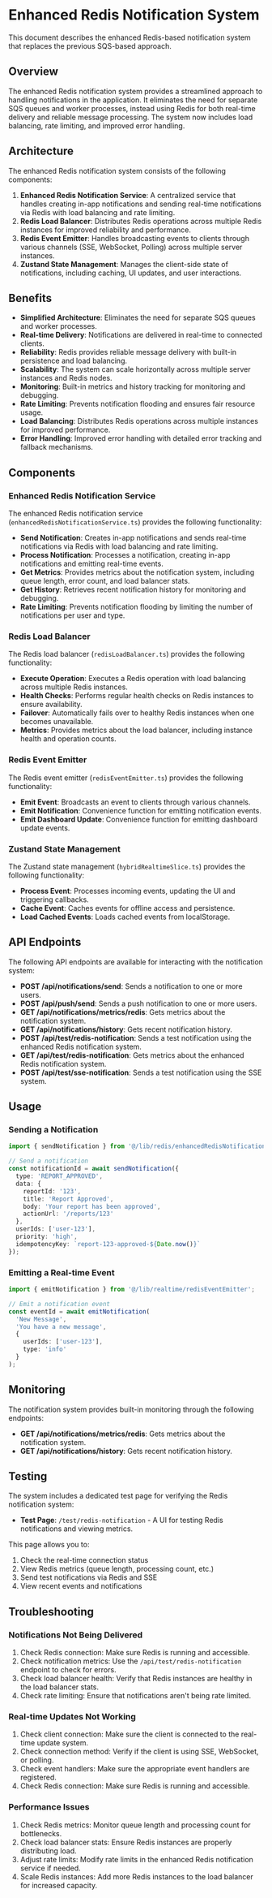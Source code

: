 # Enhanced Redis Notification System

This document describes the enhanced Redis-based notification system that replaces the previous SQS-based approach.

## Overview

The enhanced Redis notification system provides a streamlined approach to handling notifications in the application. It eliminates the need for separate SQS queues and worker processes, instead using Redis for both real-time delivery and reliable message processing. The system now includes load balancing, rate limiting, and improved error handling.

## Architecture

The enhanced Redis notification system consists of the following components:

1. **Enhanced Redis Notification Service**: A centralized service that handles creating in-app notifications and sending real-time notifications via Redis with load balancing and rate limiting.
2. **Redis Load Balancer**: Distributes Redis operations across multiple Redis instances for improved reliability and performance.
3. **Redis Event Emitter**: Handles broadcasting events to clients through various channels (SSE, WebSocket, Polling) across multiple server instances.
4. **Zustand State Management**: Manages the client-side state of notifications, including caching, UI updates, and user interactions.

## Benefits

- **Simplified Architecture**: Eliminates the need for separate SQS queues and worker processes.
- **Real-time Delivery**: Notifications are delivered in real-time to connected clients.
- **Reliability**: Redis provides reliable message delivery with built-in persistence and load balancing.
- **Scalability**: The system can scale horizontally across multiple server instances and Redis nodes.
- **Monitoring**: Built-in metrics and history tracking for monitoring and debugging.
- **Rate Limiting**: Prevents notification flooding and ensures fair resource usage.
- **Load Balancing**: Distributes Redis operations across multiple instances for improved performance.
- **Error Handling**: Improved error handling with detailed error tracking and fallback mechanisms.

## Components

### Enhanced Redis Notification Service

The enhanced Redis notification service (`enhancedRedisNotificationService.ts`) provides the following functionality:

- **Send Notification**: Creates in-app notifications and sends real-time notifications via Redis with load balancing and rate limiting.
- **Process Notification**: Processes a notification, creating in-app notifications and emitting real-time events.
- **Get Metrics**: Provides metrics about the notification system, including queue length, error count, and load balancer stats.
- **Get History**: Retrieves recent notification history for monitoring and debugging.
- **Rate Limiting**: Prevents notification flooding by limiting the number of notifications per user and type.

### Redis Load Balancer

The Redis load balancer (`redisLoadBalancer.ts`) provides the following functionality:

- **Execute Operation**: Executes a Redis operation with load balancing across multiple Redis instances.
- **Health Checks**: Performs regular health checks on Redis instances to ensure availability.
- **Failover**: Automatically fails over to healthy Redis instances when one becomes unavailable.
- **Metrics**: Provides metrics about the load balancer, including instance health and operation counts.

### Redis Event Emitter

The Redis event emitter (`redisEventEmitter.ts`) provides the following functionality:

- **Emit Event**: Broadcasts an event to clients through various channels.
- **Emit Notification**: Convenience function for emitting notification events.
- **Emit Dashboard Update**: Convenience function for emitting dashboard update events.

### Zustand State Management

The Zustand state management (`hybridRealtimeSlice.ts`) provides the following functionality:

- **Process Event**: Processes incoming events, updating the UI and triggering callbacks.
- **Cache Event**: Caches events for offline access and persistence.
- **Load Cached Events**: Loads cached events from localStorage.

## API Endpoints

The following API endpoints are available for interacting with the notification system:

- **POST /api/notifications/send**: Sends a notification to one or more users.
- **POST /api/push/send**: Sends a push notification to one or more users.
- **GET /api/notifications/metrics/redis**: Gets metrics about the notification system.
- **GET /api/notifications/history**: Gets recent notification history.
- **POST /api/test/redis-notification**: Sends a test notification using the enhanced Redis notification system.
- **GET /api/test/redis-notification**: Gets metrics about the enhanced Redis notification system.
- **POST /api/test/sse-notification**: Sends a test notification using the SSE system.

## Usage

### Sending a Notification

```typescript
import { sendNotification } from '@/lib/redis/enhancedRedisNotificationService';

// Send a notification
const notificationId = await sendNotification({
  type: 'REPORT_APPROVED',
  data: {
    reportId: '123',
    title: 'Report Approved',
    body: 'Your report has been approved',
    actionUrl: '/reports/123'
  },
  userIds: ['user-123'],
  priority: 'high',
  idempotencyKey: `report-123-approved-${Date.now()}`
});
```

### Emitting a Real-time Event

```typescript
import { emitNotification } from '@/lib/realtime/redisEventEmitter';

// Emit a notification event
const eventId = await emitNotification(
  'New Message',
  'You have a new message',
  {
    userIds: ['user-123'],
    type: 'info'
  }
);
```

## Monitoring

The notification system provides built-in monitoring through the following endpoints:

- **GET /api/notifications/metrics/redis**: Gets metrics about the notification system.
- **GET /api/notifications/history**: Gets recent notification history.

## Testing

The system includes a dedicated test page for verifying the Redis notification system:

- **Test Page**: `/test/redis-notification` - A UI for testing Redis notifications and viewing metrics.

This page allows you to:

1. Check the real-time connection status
2. View Redis metrics (queue length, processing count, etc.)
3. Send test notifications via Redis and SSE
4. View recent events and notifications

## Troubleshooting

### Notifications Not Being Delivered

1. Check Redis connection: Make sure Redis is running and accessible.
2. Check notification metrics: Use the `/api/test/redis-notification` endpoint to check for errors.
3. Check load balancer health: Verify that Redis instances are healthy in the load balancer stats.
4. Check rate limiting: Ensure that notifications aren't being rate limited.

### Real-time Updates Not Working

1. Check client connection: Make sure the client is connected to the real-time update system.
2. Check connection method: Verify if the client is using SSE, WebSocket, or polling.
3. Check event handlers: Make sure the appropriate event handlers are registered.
4. Check Redis connection: Make sure Redis is running and accessible.

### Performance Issues

1. Check Redis metrics: Monitor queue length and processing count for bottlenecks.
2. Check load balancer stats: Ensure Redis instances are properly distributing load.
3. Adjust rate limits: Modify rate limits in the enhanced Redis notification service if needed.
4. Scale Redis instances: Add more Redis instances to the load balancer for increased capacity.
